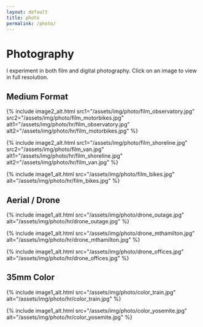 ```yaml
---
layout: default
title: photo
permalink: /photo/
---
```


# Photography

I experiment in both film and digital photography. Click on an image to view in full resolution.

## Medium Format

{% include image2_alt.html
    src1="/assets/img/photo/film_observatory.jpg"
    src2="/assets/img/photo/film_motorbikes.jpg"
    alt1="/assets/img/photo/hr/film_observatory.jpg"
    alt2="/assets/img/photo/hr/film_motorbikes.jpg"
%}

{% include image2_alt.html
    src1="/assets/img/photo/film_shoreline.jpg"
    src2="/assets/img/photo/film_van.jpg"
    alt1="/assets/img/photo/hr/film_shoreline.jpg"
    alt2="/assets/img/photo/hr/film_van.jpg"
%}

{% include image1_alt.html
    src="/assets/img/photo/film_bikes.jpg"
    alt="/assets/img/photo/hr/film_bikes.jpg"
%}

## Aerial / Drone

{% include image1_alt.html
    src="/assets/img/photo/drone_outage.jpg"
    alt="/assets/img/photo/hr/drone_outage.jpg"
%}

{% include image1_alt.html
    src="/assets/img/photo/drone_mthamilton.jpg"
    alt="/assets/img/photo/hr/drone_mthamilton.jpg"
%}

{% include image1_alt.html
    src="/assets/img/photo/drone_offices.jpg"
    alt="/assets/img/photo/hr/drone_offices.jpg"
%}

## 35mm Color

{% include image1_alt.html
    src="/assets/img/photo/color_train.jpg"
    alt="/assets/img/photo/hr/color_train.jpg"
%}

{% include image1_alt.html
    src="/assets/img/photo/color_yosemite.jpg"
    alt="/assets/img/photo/hr/color_yosemite.jpg"
%}
